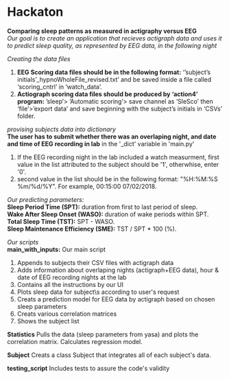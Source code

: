 # Hackaton
**Comparing sleep patterns as measured in actigraphy versus EEG**<br />
_Our goal is to create an application that recieves actigraph data and uses it to predict sleep quality, as represented by EEG data, in the following night_   

_Creating the data files_
1. **EEG Scoring data files should be in the following format:** ‘’subject’s initials’_hypnoWholeFile_revised.txt’ and be saved inside a file called ‘scoring_cntrl’ in ‘watch_data’.
2. **Actiograph scoring data files should be produced by ‘action4’ program:** ’sleep’> ’Automatic scoring’> save channel as ‘SleSco’ then ‘file’>’export data’ and save beginning with the subject’s initials in ‘CSVs’ folder.

_provising subjects data into dictionary_<br />
**The user has to submit whether there was an overlaping night, and date and time of EEG recording in lab** in the '_dict' variable in 'main.py'
1. If the EEG recording night in the lab included a watch measurment, first value in the list attributed to the subject should be '1', otherwhise, enter '0'.
2. second value in the list should be in the following format: "%H:%M:%S %m/%d/%Y". For example, 00:15:00 07/02/2018.

_Our predicting parameters:_<br />
**Sleep Period Time (SPT):** duration from first to last period of sleep.<br />
**Wake After Sleep Onset (WASO):** duration of wake periods within SPT.<br />
**Total Sleep Time (TST):** SPT - WASO.<br />
**Sleep Maintenance Efficiency (SME):** TST / SPT * 100 (%).

_Our scripts_<br />
**main_with_inputs:** Our main script 
1. Appends to subjects their CSV files with actigraph data 
2. Adds information about overlaping nights (actigraph+EEG data), hour & date of EEG recording nights at the lab 
3. Contains all the instructions by our UI
4. Plots sleep data for subject\s according to user's request
5. Creats a prediction model for EEG data by actigraph based on chosen sleep 
    parameters
6. Creats various correlation matrices
7. Shows the subject list

**Statistics** Pulls the data (sleep parameters from yasa) and plots the correlation matrix. Calculates regression model.

**Subject** Creats a class Subject that integrates all of each subject's data. 

**testing_script** Includes tests to assure the code's validity
